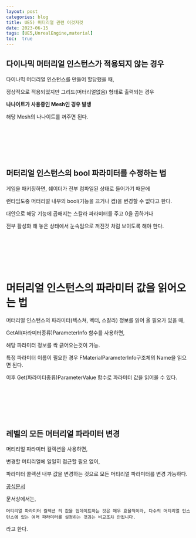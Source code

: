 ```yaml
---
layout: post
categories: blog
title: UE5) 머터리얼 관련 이것저것
date: 2023-06-15
tags: [UE5,UnrealEngine,material]
toc:  true
---
```


## 다이나믹 머터리얼 인스턴스가 적용되지 않는 경우

다이나믹 머터리얼 인스턴스를 만들어 할당했을 때,   

정상적으로 적용되었지만 그리드(머터리얼없음) 형태로 출력되는 경우

**나나이트가 사용중인 Mesh인 경우 발생**

해당 Mesh의 나나이트를 꺼주면 된다.

<br><br><br><br><br>

## 머터리얼 인스턴스의 bool 파라미터를 수정하는 법

게임을 패키징하면, 쉐이더가 전부 컴파일된 상태로 들어가기 때문에    

런타임도중 머터리얼 내부의 bool(기능을 끄거나 켬)을 변경할 수 없다고 한다.   

대안으로 해당 기능에 곱해지는 스칼라 파라미터를 주고 0을 곱하거나   

전부 활성화 해 놓은 상태에서 눈속임으로 꺼진것 처럼 보이도록 해야 한다.

<br><br><br><br><br>

# 머터리얼 인스턴스의 파라미터 값을 읽어오는 법

머터리얼 인스턴스의 파라미터(텍스쳐, 벡터, 스칼라) 정보를 읽어 올 필요가 있을 때,  
<script src="https://gist.github.com/bu30808/5296028dceca7240518ddfe566554726.js"></script>

GetAll(파라미터종류)ParameterInfo 함수를 사용하면,   

해당 파라미터 정보를 싹 긁어오는것이 가능.   

특정 파라미터 이름이 필요한 경우 FMaterialParameterInfo구조체의 Name을 읽으면 된다.
<script src="https://gist.github.com/bu30808/08ff07597ba5e9da86200a0a6b37fc4d.js"></script>

이후 Get(파라미터종류)ParameterValue 함수로 파라미터 값을 읽어올 수 있다.

<br><br><br><br><br>

## 레벨의 모든 머터리얼 파라미터 변경

머티리얼 파라미터 컬렉션을 사용하면,   

변경할 머티리얼에 일일히 접근할 필요 없이,   

파라미터 콜렉션 내부 값을 변경하는 것으로 모든 머티리얼 파라미터를 변경 가능하다.   

[공식문서](https://docs.unrealengine.com/5.0/ko/using-material-parameter-collections-in-unreal-engine/)

문서상에서는,   
```
머티리얼 파라미터 컬렉션 의 값을 업데이트하는 것은 매우 효율적이라, 다수의 머티리얼 인스턴스에 있는 여러 파라미터를 설정하는 것과는 비교조차 안됩니다.
```
라고 한다.

